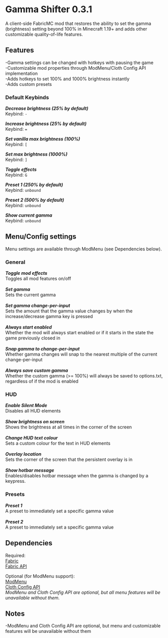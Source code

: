 # Gamma Shifter 0.3.1
A client-side FabricMC mod that restores the ability to set the gamma (brightness) setting beyond 100% in Minecraft 1.19+ and adds other customizable quality-of-life features.

## Features
-Gamma settings can be changed with hotkeys with pausing the game<br>
-Customizable mod properties through ModMenu/Cloth Config API implementation <br>
-Adds hotkeys to set 100% and 1000% brightness instantly <br>
-Adds custom presets <br>

### Default Keybinds

***Decrease brightness (25% by default)***<br>
Keybind: `-` <br>

***Increase brightness (25% by default)***<br>
Keybind: `=`<br>

***Set vanilla max brightness (100%)***<br>
Keybind: `[` <br>

***Set max brightness (1000%)***<br>
Keybind: `]` <br>

***Toggle effects***<br>
Keybind: `G` <br>

***Preset 1 (250% by default)***<br>
Keybind: `unbound`<br>

***Preset 2 (500% by default)***<br>
Keybind: `unbound`<br>

***Show current gamma***<br>
Keybind: `unbound`<br>

## Menu/Config settings
Menu settings are available through ModMenu (see Dependencies below).<br>

### General
***Toggle mod effects*** <br>
Toggles all mod features on/off<br><br>
***Set gamma*** <br>
Sets the current gamma<br><br>
***Set gamma change-per-input*** <br>
Sets the amount that the gamma value changes by when the increase/decrease gamma key is pressed<br><br>
***Always start enabled*** <br>
Whether the mod will always start enabled or if it starts in the state the game previously closed in<br><br>
***Snap gamma to change-per-input*** <br>
Whether gamma changes will snap to the nearest multiple of the current change-per-input<br><br>
***Always save custom gamma*** <br>
Whether the custom gamma (>= 100%) will always be saved to options.txt, regardless of if the mod is enabled<br>

### HUD
***Enable Silent Mode***<br>
Disables all HUD elements<br><br>
***Show brightness on screen***<br>
Shows the brightness at all times in the corner of the screen<br><br>
***Change HUD text colour***<br>
Sets a custom colour for the text in HUD elements<br><br>
***Overlay location***<br>
Sets the corner of the screen that the persistent overlay is in<br><br>
***Show hotbar message***<br>
Enables/disables hotbar message when the gamma is changed by a keypress. <br>

### Presets
***Preset 1*** <br>
A preset to immediately set a specific gamma value<br><br>
***Preset 2*** <br>
A preset to immediately set a specific gamma value<br>

## Dependencies
Required: <br>
[Fabric](https://fabricmc.net/) <br>
[Fabric API](https://modrinth.com/mod/fabric-api) <br>

Optional (for ModMenu support): <br>
[ModMenu](https://modrinth.com/mod/modmenu) <br>
[Cloth Config API](https://modrinth.com/mod/cloth-config) <br>
*ModMenu and Cloth Config API are optional, but all menu features will be unavailable without them.*


## Notes
-ModMenu and Cloth Config API are optional, but menu and customizable features will be unavailable without them